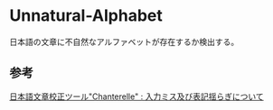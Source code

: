 # Unnatural-Alphabet

日本語の文章に不自然なアルファベットが存在するか検出する。  

## 参考

[日本語文章校正ツール"Chanterelle" : 入力ミス及び表記揺らぎについて](https://ci.nii.ac.jp/naid/110002893543)
